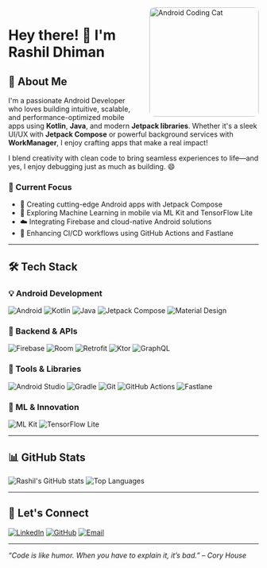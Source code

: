 <img src="https://media.giphy.com/media/RbDKaczqWovIugyJmW/giphy.gif" width="220" align="right" style="margin-left: 20px; border-radius: 10px;" alt="Android Coding Cat"/>

# Hey there! 👋 I'm Rashil Dhiman

## 🚀 About Me

I'm a passionate Android Developer who loves building intuitive, scalable, and performance-optimized mobile apps using **Kotlin**, **Java**, and modern **Jetpack libraries**. Whether it's a sleek UI/UX with **Jetpack Compose** or powerful background services with **WorkManager**, I enjoy crafting apps that make a real impact!

I blend creativity with clean code to bring seamless experiences to life—and yes, I enjoy debugging just as much as building. 😄

### 🔭 Current Focus
- 🚀 Creating cutting-edge Android apps with Jetpack Compose
- 🤖 Exploring Machine Learning in mobile via ML Kit and TensorFlow Lite
- ☁️ Integrating Firebase and cloud-native Android solutions
- 🎯 Enhancing CI/CD workflows using GitHub Actions and Fastlane

---

## 🛠️ Tech Stack

### 💡 Android Development
![Android](https://img.shields.io/badge/Android-3DDC84?style=for-the-badge&logo=android&logoColor=white)
![Kotlin](https://img.shields.io/badge/Kotlin-7F52FF?style=for-the-badge&logo=kotlin&logoColor=white)
![Java](https://img.shields.io/badge/Java-ED8B00?style=for-the-badge&logo=java&logoColor=white)
![Jetpack Compose](https://img.shields.io/badge/Jetpack%20Compose-4285F4?style=for-the-badge&logo=jetpack-compose&logoColor=white)
![Material Design](https://img.shields.io/badge/Material%20Design-757575?style=for-the-badge&logo=material-design&logoColor=white)

### 🔌 Backend & APIs
![Firebase](https://img.shields.io/badge/Firebase-FFCA28?style=for-the-badge&logo=firebase&logoColor=black)
![Room](https://img.shields.io/badge/Room-FF6F00?style=for-the-badge&logo=sqlite&logoColor=white)
![Retrofit](https://img.shields.io/badge/Retrofit-000000?style=for-the-badge&logo=android&logoColor=white)
![Ktor](https://img.shields.io/badge/Ktor-009688?style=for-the-badge&logo=kotlin&logoColor=white)
![GraphQL](https://img.shields.io/badge/GraphQL-E10098?style=for-the-badge&logo=graphql&logoColor=white)

### 🔧 Tools & Libraries
![Android Studio](https://img.shields.io/badge/Android%20Studio-3DDC84?style=for-the-badge&logo=android-studio&logoColor=white)
![Gradle](https://img.shields.io/badge/Gradle-02303A?style=for-the-badge&logo=gradle&logoColor=white)
![Git](https://img.shields.io/badge/Git-F05032?style=for-the-badge&logo=git&logoColor=white)
![GitHub Actions](https://img.shields.io/badge/GitHub%20Actions-2088FF?style=for-the-badge&logo=github-actions&logoColor=white)
![Fastlane](https://img.shields.io/badge/Fastlane-00F200?style=for-the-badge&logo=fastlane&logoColor=white)

### 🤖 ML & Innovation
![ML Kit](https://img.shields.io/badge/ML%20Kit-4285F4?style=for-the-badge&logo=google&logoColor=white)
![TensorFlow Lite](https://img.shields.io/badge/TensorFlow%20Lite-FF6F00?style=for-the-badge&logo=tensorflow&logoColor=white)

---

## 📊 GitHub Stats

![Rashil's GitHub stats](https://github-readme-stats.vercel.app/api?username=rashildhiman&show_icons=true&theme=tokyonight)
![Top Languages](https://github-readme-stats.vercel.app/api/top-langs/?username=rashildhiman&layout=compact&theme=tokyonight)

---

## 🤝 Let's Connect

[![LinkedIn](https://img.shields.io/badge/LinkedIn-0A66C2?style=for-the-badge&logo=linkedin&logoColor=white)](https://www.linkedin.com/in/rashil-dhiman-5121b7227/)
[![GitHub](https://img.shields.io/badge/GitHub-121011?style=for-the-badge&logo=github&logoColor=white)](https://github.com/rashildhiman)
[![Email](https://img.shields.io/badge/Gmail-D14836?style=for-the-badge&logo=gmail&logoColor=white)](mailto:rashildhiman@example.com)

---

_“Code is like humor. When you have to explain it, it’s bad.” – Cory House_
